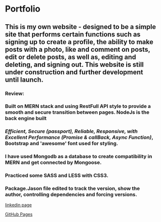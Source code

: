 # Portfolio

## This is my own website - designed to be a simple site that performs certain functions such as signing up to create a profile, the ability to make posts with a photo, like and comment on posts, edit or delete posts, as well as, editing and deleting, and signing out. This website is still under construction and further development until launch.


### Review:
### Built on **MERN** stack and using **RestFull API** style to provide a smooth and secure transition between pages. **NodeJs** is the back engine built 
### *Efficient, Secure (passport), Reliable, Responsive, with Excellent Performance (Promise & callBack, Async Function)*, Bootstrap and 'awesome' font used for styling.
### I have used Mongodb as a database to create compatibility in MERN and get connected by Mongoose.
### Practiced some SASS and LESS with CSS3. 
### Package.Jason file edited to track the version, show the author, controlling dependencies and forcing versions.




 [linkedin page](https://linkedin.com/)

 [GitHub Pages](https://github.com/ThairAl-okaily/Portfolio/)
